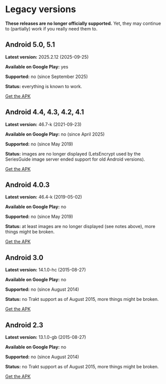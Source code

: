 # Legacy versions

**These releases are no longer officially supported.** Yet, they may continue to (partially) work if
you really need them to.

## Android 5.0, 5.1

**Latest version:** 2025.2.12 (2025-09-25)

**Available on Google Play:** yes

**Supported:** no (since September 2025)

**Status:** everything is known to work.

[Get the APK](https://github.com/UweTrottmann/SeriesGuide/releases/tag/v2025.2.12)

## Android 4.4, 4.3, 4.2, 4.1

**Latest version:** 46.7-k (2021-09-23)

**Available on Google Play:** no (since April 2025)

**Supported:** no (since May 2019)

**Status:** images are no longer displayed (LetsEncrypt used by the SeriesGuide image server ended
support for old Android versions).

[Get the APK](https://github.com/UweTrottmann/SeriesGuide/releases/tag/v46.7-k)

## Android 4.0.3

**Latest version:** 46.4-k (2019-05-02)

**Available on Google Play:** no

**Supported:** no (since May 2019)

**Status:** at least images are no longer displayed (see notes above), more things might be broken.

[Get the APK](https://github.com/UweTrottmann/SeriesGuide/releases/tag/v46.4-k)

## Android 3.0

**Latest version:** 14.1.0-hc (2015-08-27)

**Available on Google Play:** no

**Supported:** no (since August 2014)

**Status:** no Trakt support as of August 2015, more things might be broken.

[Get the APK](https://github.com/UweTrottmann/SeriesGuide/releases/tag/v14.1.0-hc)

## Android 2.3

**Latest version:** 13.1.0-gb (2015-08-27)

**Available on Google Play:** no

**Supported:** no (since August 2014)

**Status:** no Trakt support as of August 2015, more things might be broken.

[Get the APK](https://github.com/UweTrottmann/SeriesGuide/releases/tag/v13.1.0-gb)
